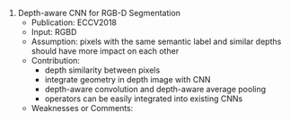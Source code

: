 1. Depth-aware CNN for RGB-D Segmentation
	- Publication: ECCV2018
	- Input: RGBD
	- Assumption: pixels with the same semantic label and similar depths should have more impact on each other
	- Contribution: 
		- depth similarity between pixels
		- integrate geometry in depth image with CNN
		- depth-aware convolution and depth-aware average pooling
		- operators can be easily integrated into existing CNNs
	- Weaknesses or Comments: